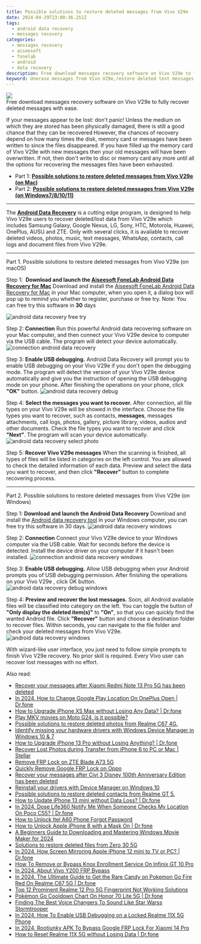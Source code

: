 ```yaml
---
title: Possible solutions to restore deleted messages from Vivo V29e
date: 2024-04-29T23:00:36.251Z
tags: 
  - android data recovery
  - messages recovery
categories: 
  - messages recovery
  - aiseesoft
  - fonelab
  - android
  - data recovery
description: Free download messages recovery software on Vivo V29e to fully recover deleted messages with ease.
keyword: Unerase messages from Vivo V29e,restore deleted text messages files on Vivo V29e,Recover deleted messages,undelete text messages from Vivo V29e,recover lost messages from Vivo V29e,retrieve wiped messages Vivo V29e,how to recover deleted messages in Vivo V29e,Vivo V29e issues with messages deleted,my messages deleted from Vivo V29e how to undo messages,how to recover messages Vivo V29e,how to get back deleted messages Vivo V29e phone,does the Vivo V29e have a backup for deleted messages
---
```


<img src="https://img0mobiles.techidaily.com/images/best-assets/devices/vivo/vivo-v29e/5.jpg" class="atpl-imgstyle"  />

<div class="atpl-content atpl-for-fonelab-android recover-messages">

<div class="atpl-post-description-part-1">
Free download messages recovery software on Vivo V29e to fully recover deleted messages with ease.
</div>




<div class="atpl-post-description-part-2">
<div class="tpl-content-sub-paragraph-normal">
  <p>
    If your messages appear to be lost: don't panic! Unless the medium on which they are stored has been physically damaged, there is still a good chance that they can be recovered However, the chances of recovery depend on how many times the disk, memory card or messages have been written to since the files disappeared. If you have filled up the memory card of Vivo V29e with new messages then your old messages will have been overwritten. If not, then don't write to disc or memory card any more until all the options for recovering the messages files have been exhausted.
  </p>
</div>
</div>

<ul>
  <li>Part 1: <strong><a href="#p1">Possible solutions to restore deleted messages from Vivo V29e (on Mac)</a></strong></li>
  <li>Part 2: <strong><a href="#p2">Possible solutions to restore deleted messages from Vivo V29e (on Windows7/8/10/11)</a></strong></li>
</ul>

<hr>
<div class="atpl-post-description-part-3">
<div class="tpl-content-sub-paragraph-normal">
  <p>
      The <a href="https://tools.techidaily.com/aiseesoft-android-data-recovery/" ><strong>Android Data Recovery</strong></a> is a cutting edge program, is designed to help Vivo V29e users to recover deleted/lost data from Vivo V29e which includes Samsung Galaxy, Google Nexus, LG, Sony, HTC, Motorola, Huawei, OnePlus, AUSU and ZTE. Only with several clicks, it is available to recover deleted videos, photos, music, text messages, WhatsApp, contacts, call logs and document files from Vivo V29e.
  </p>
</div>
</div>


<!-- Part 1 -->
<a id="p1" name="p1" ></a><hr>

<div>
  <span class="atpl-step-part-style">Part 1. Possible solutions to restore deleted messages from Vivo V29e (on macOS)</span>
</div>  

<span class="atpl-stepstyle-a"><span>Step 1: </span></span> <strong>Download and launch the <a href="https://tools.techidaily.com/aiseesoft-android-data-recovery-for-mac/" >Aiseesoft FoneLab Android Data Recovery for Mac</a></strong>
Download and install the <a href="https://tools.techidaily.com/aiseesoft-android-data-recovery-for-mac/" >Aiseesoft FoneLab Android Data Recovery for Mac</a> in your Mac computer, when you open it, a dialog box will pop up to remind you whether to register, purchase or free try.
Note: You can free try this software in <strong>30</strong> days

<img src="https://tools.techidaily.com/images/apps/aiseesoft/android-data-recovery/mac-free-try.png" class="atpl-imgstyle" alt="android data recovery free try" />

<span class="atpl-stepstyle-a"><span>Step 2: </span></span> <strong>Connection</strong>
Run this powerful Android data recovering software on your Mac computer, and then connect your Vivo V29e device to computer via the USB cable. The program will detect your device automatically.
<img src="https://tools.techidaily.com/images/apps/aiseesoft/android-data-recovery/mac-connection-interface.jpg" class="atpl-imgstyle" alt="connection android data recovery" />

<span class="atpl-stepstyle-a"><span>Step 3: </span></span> <strong>Enable USB debugging.</strong>
Android Data Recovery will prompt you to enable USB debugging on your Vivo V29e  if you don't open the debugging mode. The program will detect the version of your Vivo V29e device automatically and give you the instruction of opening the USB debugging mode on your phone. After finishing the operations on your phone, click <strong>"OK"</strong> button.
<img src="https://tools.techidaily.com/images/apps/aiseesoft/android-data-recovery/mac-android-usb-debug.jpg"  class="atpl-imgstyle" alt="android data recovery debug" />

<span class="atpl-stepstyle-a"><span>Step 4: </span></span> <strong>Select the messages you want to recover.</strong>
After connection, all file types on your Vivo V29e will be showed in the interface. Choose the file types you want to recover, such as contacts, <strong>messages</strong>, messages attachments, call logs, photos, gallery, picture library, videos, audios and other documents. Check the file types you want to recover and click  <b>"Next"</b>. The program will scan your device automatically.
<img src="https://tools.techidaily.com/images/apps/aiseesoft/android-data-recovery/mac-choose-type-messages.jpg" class="atpl-imgstyle" alt="android data recovery select photo" />

<span class="atpl-stepstyle-a"><span>Step 5: </span></span> <strong>Recover Vivo V29e messages</strong>
When the scanning is finished, all types of files will be listed in categories on the left control. You are allowed to check the detailed information of each data. Preview and select the data you want to recover, and then click <b>"Recover"</b> button to complete recovering process.

<a id="p2" name="p2"></a><hr>

<div class="atpl-step-part-style">Part 2. Possible solutions to restore deleted messages from Vivo V29e (on Windows)</div>

<span class="atpl-stepstyle-a"><span>Step 1: </span></span> <strong>Download and launch the Android Data Recovery</strong>
Download and install the <a href="https://tools.techidaily.com/aiseesoft-android-data-recovery-for-win/" >Android data recovery tool</a> in your Windows computer, you can free try this software in 30 days.
<img src="https://tools.techidaily.com/images/apps/aiseesoft/android-data-recovery/win-start-interface.png"  class="atpl-imgstyle" alt="android data recovery windows" />

<span class="atpl-stepstyle-a"><span>Step 2: </span></span> <strong>Connection</strong>
Connect your Vivo V29e device to your Windows computer via the USB cable. Wait for seconds before the device is detected. Install the device driver on your computer if it hasn't been installed.
<img src="https://tools.techidaily.com/images/apps/aiseesoft/android-data-recovery/win-connection-interface.png" class="atpl-imgstyle" alt="connection android data recovery windows" />

<span class="atpl-stepstyle-a"><span>Step 3: </span></span> <strong>Enable USB debugging.</strong>
Allow USB debugging when your Android prompts you of USB debugging permission. After finishing the operations on your Vivo V29e , click OK button.
<img src="https://tools.techidaily.com/images/apps/aiseesoft/android-data-recovery/win-android-usb-debug.png" class="atpl-imgstyle" alt="android data recovery debug windows" />

<span class="atpl-stepstyle-a"><span>Step 4: </span></span> <strong>Preview and recover the lost messages.</strong>
Soon, all Android available files will be classified into category on the left. You can toggle the button of <b>"Only display the deleted item(s)"</b> to <b>"On"</b>, so that you can quickly find the wanted Android file. Click <b>"Recover"</b> button and choose a destination folder to recover files. Within seconds, you can navigate to the file folder and check your deleted messages from Vivo V29e.
<img src="https://tools.techidaily.com/images/apps/aiseesoft/android-data-recovery/win-recover-messages.jpg" class="atpl-imgstyle" alt="android data recovery windows" />

<div class="atpl-post-description-part-4">
<div class="tpl-content-sub-paragraph-normal">
  <p>
    With wizard-like user interface, you just need to follow simple prompts to finish Vivo V29e recovery. No prior skill is required. Every Vivo user can recover lost messages with no effort.
  </p>
</div>
</div>

<ins class="adsbygoogle"
     style="display:block"
     data-ad-client="ca-pub-7571918770474297"
     data-ad-slot="8358498916"
     data-ad-format="auto"
     data-full-width-responsive="true"></ins>



</div>
<ins class="adsbygoogle"
    style="display:block"
    data-ad-format="autorelaxed"
    data-ad-client="ca-pub-7571918770474297"
    data-ad-slot="1223367746"></ins>

<span class="atpl-alsoreadstyle">Also read:</span>
<div><ul>
<li><a href="https://review-topics.techidaily.com/recover-your-messages-after-xiaomi-redmi-note-13-pro-5g-has-been-deleted-by-fonelab-android-recover-messages/"><u>Recover your messages after Xiaomi Redmi Note 13 Pro 5G has been deleted</u></a></li>
<li><a href="https://review-topics.techidaily.com/in-2024-how-to-change-google-play-location-on-oneplus-open-drfone-by-drfone-virtual-android/"><u>In 2024, How to Change Google Play Location On OnePlus Open | Dr.fone</u></a></li>
<li><a href="https://review-topics.techidaily.com/how-to-upgrade-iphone-xs-max-without-losing-any-data-drfone-by-drfone-ios-system-repair-ios-system-repair/"><u>How to Upgrade iPhone XS Max without Losing Any Data? | Dr.fone</u></a></li>
<li><a href="https://review-topics.techidaily.com/play-mkv-movies-on-moto-g24-is-it-possible-by-aiseesoft-video-converter-play-mkv-on-android/"><u>Play MKV movies on Moto G24, is it possible?</u></a></li>
<li><a href="https://review-topics.techidaily.com/possible-solutions-to-restore-deleted-photos-from-realme-c67-4g-by-fonelab-android-recover-photos/"><u>Possible solutions to restore deleted photos from Realme C67 4G.</u></a></li>
<li><a href="https://review-topics.techidaily.com/identify-missing-your-hardware-drivers-with-windows-device-manager-in-windows-10-and-7-by-drivereasy-guide/"><u>Identify missing your hardware drivers with Windows Device Manager in Windows 10 & 7</u></a></li>
<li><a href="https://review-topics.techidaily.com/how-to-upgrade-iphone-13-pro-without-losing-anything-drfone-by-drfone-ios-system-repair-ios-system-repair/"><u>How to Upgrade iPhone 13 Pro without Losing Anything? | Dr.fone</u></a></li>
<li><a href="https://review-topics.techidaily.com/recover-lost-photos-during-transfer-from-iphone-6-to-pc-or-mac-stellar-by-stellar-data-recovery-ios-iphone-data-recovery/"><u>Recover Lost Photos during Transfer from iPhone 6 to PC or Mac | Stellar</u></a></li>
<li><a href="https://review-topics.techidaily.com/remove-frp-lock-on-zte-blade-a73-5g-by-drfone-android-unlock-remove-google-frp/"><u>Remove FRP Lock on ZTE Blade A73 5G</u></a></li>
<li><a href="https://review-topics.techidaily.com/quickly-remove-google-frp-lock-on-oppo-by-drfone-android-unlock-remove-google-frp/"><u>Quickly Remove Google FRP Lock on Oppo</u></a></li>
<li><a href="https://review-topics.techidaily.com/recover-your-messages-after-civi-3-disney-100th-anniversary-edition-has-been-deleted-by-fonelab-android-recover-messages/"><u>Recover your messages after Civi 3 Disney 100th Anniversary Edition has been deleted</u></a></li>
<li><a href="https://review-topics.techidaily.com/reinstall-your-drivers-with-device-manager-on-windows-10-by-drivereasy-guide/"><u>Reinstall your drivers with Device Manager on Windows 10</u></a></li>
<li><a href="https://review-topics.techidaily.com/possible-solutions-to-restore-deleted-contacts-from-realme-gt-5-by-fonelab-android-recover-contacts/"><u>Possible solutions to restore deleted contacts from Realme GT 5.</u></a></li>
<li><a href="https://review-topics.techidaily.com/how-to-update-iphone-13-mini-without-data-loss-drfone-by-drfone-ios-system-repair-ios-system-repair/"><u>How to Update iPhone 13 mini without Data Loss? | Dr.fone</u></a></li>
<li><a href="https://review-topics.techidaily.com/in-2024-dose-life360-notify-me-when-someone-checks-my-location-on-poco-c55-drfone-by-drfone-virtual-android/"><u>In 2024, Dose Life360 Notify Me When Someone Checks My Location On Poco C55? | Dr.fone</u></a></li>
<li><a href="https://review-topics.techidaily.com/how-to-unlock-itel-a60-phone-forgot-password-by-drfone-android-unlock-android-unlock/"><u>How to Unlock Itel A60 Phone Forgot Password</u></a></li>
<li><a href="https://iphone-unlock.techidaily.com/how-to-unlock-apple-iphone-8-with-a-mask-on-drfone-by-drfone-ios/"><u>How to Unlock Apple iPhone 8 with a Mask On | Dr.fone</u></a></li>
<li><a href="https://ai-vdieo-software.techidaily.com/a-beginners-guide-to-downloading-and-mastering-windows-movie-maker-for-2024/"><u>A Beginners Guide to Downloading and Mastering Windows Movie Maker for 2024</u></a></li>
<li><a href="https://techidaily.com/solutions-to-restore-deleted-files-from-zero-30-5g-by-fonelab-android-recover-data/"><u>Solutions to restore deleted files from Zero 30 5G</u></a></li>
<li><a href="https://screen-mirror.techidaily.com/in-2024-how-screen-mirroring-apple-iphone-12-mini-to-tv-or-pc-drfone-by-drfone-ios/"><u>In 2024, How Screen Mirroring Apple iPhone 12 mini to TV or PC? | Dr.fone</u></a></li>
<li><a href="https://unlock-android.techidaily.com/how-to-remove-or-bypass-knox-enrollment-service-on-infinix-gt-10-pro-by-drfone-android/"><u>How To Remove or Bypass Knox Enrollment Service On Infinix GT 10 Pro</u></a></li>
<li><a href="https://bypass-frp.techidaily.com/in-2024-about-vivo-y200-frp-bypass-by-drfone-android/"><u>In 2024, About Vivo Y200 FRP Bypass</u></a></li>
<li><a href="https://pokemon-go-android.techidaily.com/in-2024-the-ultimate-guide-to-get-the-rare-candy-on-pokemon-go-fire-red-on-realme-c67-5g-drfone-by-drfone-virtual-android/"><u>In 2024, The Ultimate Guide to Get the Rare Candy on Pokemon Go Fire Red On Realme C67 5G | Dr.fone</u></a></li>
<li><a href="https://easy-unlock-android.techidaily.com/top-12-prominent-realme-12-pro-5g-fingerprint-not-working-solutions-by-drfone-android/"><u>Top 12 Prominent Realme 12 Pro 5G Fingerprint Not Working Solutions</u></a></li>
<li><a href="https://pokemon-go-android.techidaily.com/pokemon-go-cooldown-chart-on-honor-70-lite-5g-drfone-by-drfone-virtual-android/"><u>Pokémon Go Cooldown Chart On Honor 70 Lite 5G | Dr.fone</u></a></li>
<li><a href="https://ai-voice-clone.techidaily.com/finding-the-best-voice-changers-to-sound-like-star-warss-stormtrooper/"><u>Finding The Best Voice Changers To Sound Like Star Warss Stormtrooper</u></a></li>
<li><a href="https://easy-unlock-android.techidaily.com/in-2024-how-to-enable-usb-debugging-on-a-locked-realme-11x-5g-phone-by-drfone-android/"><u>In 2024, How To Enable USB Debugging on a Locked Realme 11X 5G Phone</u></a></li>
<li><a href="https://unlock-android.techidaily.com/in-2024-rootjunky-apk-to-bypass-google-frp-lock-for-xiaomi-14-pro-by-drfone-android/"><u>In 2024, Rootjunky APK To Bypass Google FRP Lock For Xiaomi 14 Pro</u></a></li>
<li><a href="https://techidaily.com/how-to-reset-realme-11x-5g-without-losing-data-drfone-by-drfone-reset-android-reset-android/"><u>How to Reset Realme 11X 5G without Losing Data | Dr.fone</u></a></li>
</ul></div>

